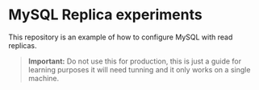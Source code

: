 MySQL Replica experiments
===

This repository is an example of how to configure MySQL with read replicas.

> **Important:** Do not use this for production, this is just a guide for learning purposes it will need tunning and it only works on a single machine.
